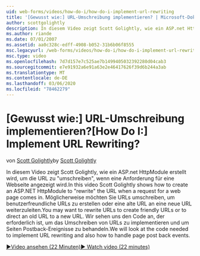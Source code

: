```yaml
---
uid: web-forms/videos/how-do-i/how-do-i-implement-url-rewriting
title: '[Gewusst wie:] URL-Umschreibung implementieren? | Microsoft-Dokumentation'
author: scottgolightly
description: In diesem Video zeigt Scott Golightly, wie ein ASP.net HttpModule erstellt wird, um die URL zu "umschreiben", wenn eine Anforderung für eine Webseite angezeigt wird. Möglicherweise möchten Sie neu schreiben...
ms.author: riande
ms.date: 07/01/2007
ms.assetid: aa0c328c-edff-4908-b052-31b6b06f8555
msc.legacyurl: /web-forms/videos/how-do-i/how-do-i-implement-url-rewriting
msc.type: video
ms.openlocfilehash: 7d7d157e7c525ae7b1499405032392280d04cab3
ms.sourcegitcommit: e7e91932a6e91a63e2e46417626f39d6b244a3ab
ms.translationtype: MT
ms.contentlocale: de-DE
ms.lasthandoff: 03/06/2020
ms.locfileid: "78462279"
---
```

# <a name="how-do-i-implement-url-rewriting"></a><span data-ttu-id="b88a5-105">[Gewusst wie:] URL-Umschreibung implementieren?</span><span class="sxs-lookup"><span data-stu-id="b88a5-105">[How Do I:] Implement URL Rewriting?</span></span>

<span data-ttu-id="b88a5-106">von [Scott Golightly](https://github.com/scottgolightly)</span><span class="sxs-lookup"><span data-stu-id="b88a5-106">by [Scott Golightly](https://github.com/scottgolightly)</span></span>

<span data-ttu-id="b88a5-107">In diesem Video zeigt Scott Golightly, wie ein ASP.net HttpModule erstellt wird, um die URL zu "umschreiben", wenn eine Anforderung für eine Webseite angezeigt wird.</span><span class="sxs-lookup"><span data-stu-id="b88a5-107">In this video Scott Golightly shows how to create an ASP.NET HttpModule to "rewrite" the URL when a request for a web page comes in.</span></span> <span data-ttu-id="b88a5-108">Möglicherweise möchten Sie URLs umschreiben, um benutzerfreundliche URLs zu erstellen oder eine alte URL an eine neue URL weiterzuleiten.</span><span class="sxs-lookup"><span data-stu-id="b88a5-108">You may want to rewrite URLs to create friendly URLs or to direct an old URL to a new URL.</span></span> <span data-ttu-id="b88a5-109">Wir sehen uns den Code an, der erforderlich ist, um das Umschreiben von URLs zu implementieren und um Seiten Postback-Ereignisse zu behandeln.</span><span class="sxs-lookup"><span data-stu-id="b88a5-109">We will look at the code needed to implement URL rewriting and also how to handle page post back events.</span></span>

[<span data-ttu-id="b88a5-110">&#9654;Video ansehen (22 Minuten)</span><span class="sxs-lookup"><span data-stu-id="b88a5-110">&#9654; Watch video (22 minutes)</span></span>](https://channel9.msdn.com/Blogs/ASP-NET-Site-Videos/how-do-i-implement-url-rewriting)
